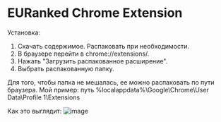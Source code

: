 # EURanked Chrome Extension

Установка:
1. Скачать содержимое. Распаковать при необходимости.
2. В браузере перейти в chrome://extensions/.
3. Нажать "Загрузить распакованное расширение".
4. Выбрать распакованную папку.

Для того, чтобы папка не мешалась, ее можно распаковать по пути браузера.
Мой пример: путь %localappdata%\Google\Chrome\User Data\Profile 1\Extensions

Как это выглядит:
![image](https://user-images.githubusercontent.com/77111442/185811397-5c04a1b3-e08d-4e04-a9dc-9af0f2674af4.png)
